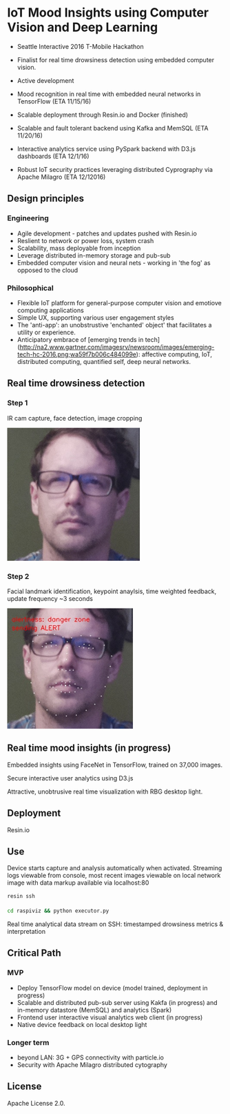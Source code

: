 
# IoT Mood Insights using Computer Vision and Deep Learning

* Seattle Interactive 2016 T-Mobile Hackathon
 * Finalist for real time drowsiness detection using embedded computer vision. 

* Active development
 * Mood recognition in real time with embedded neural networks in TensorFlow (ETA 11/15/16)
 * Scalable deployment through Resin.io and Docker (finished)
 * Scalable and fault tolerant backend using Kafka and MemSQL (ETA 11/20/16)
 * Interactive analytics service using PySpark backend with D3.js dashboards (ETA 12/1/16)
 * Robust IoT security practices leveraging distributed Cyprography via Apache Milagro (ETA 12/12016)

## Design principles

### Engineering
  
  * Agile development - patches and updates pushed with Resin.io
  * Reslient to network or power loss, system crash
  * Scalability, mass deployable from inception
  * Leverage distributed in-memory storage and pub-sub 
  * Embedded computer vision and neural nets - working in 'the fog' as opposed to the cloud
### Philosophical
 * Flexible IoT platform for general-purpose computer vision and emotiove computing applications
 * Simple UX, supporting various user engagement styles
 * The 'anti-app': an unobstrustive 'enchanted' object' that facilitates a utility or experience. 
 * Anticipatory embrace of [emerging trends in tech] (http://na2.www.gartner.com/imagesrv/newsroom/images/emerging-tech-hc-2016.png;wa59f7b006c484099e): affective computing, IoT, distributed computing, quantified self, deep neural networks.




## Real time drowsiness detection

### Step 1
IR cam capture, face detection, image cropping

![Alt text](/images/snapcrop.jpg?raw=true "So tired..") 

### Step 2
Facial landmark identification, keypoint anaylsis, time weighted feedback, update frequency ~3 seconds

![Alt text](/images/alert.jpg?raw=true "alert!") 


## Real time mood insights (in progress)

Embedded insights using FaceNet in TensorFlow, trained on 37,000 images.

Secure interactive user analytics using D3.js

Attractive, unobtrusive real time visualization with RBG desktop light.


## Deployment

Resin.io

## Use


Device starts capture and analysis automatically when activated. Streaming logs viewable from console, most recent images viewable on local network image with data markup available via localhost:80

```bash 
resin ssh

cd raspiviz && python executor.py
```

Real time analytical data stream on SSH: timestamped drowsiness metrics & interpretation



## Critical Path

### MVP
  * Deploy TensorFlow model on device (model trained, deployment in progress)
  * Scalable and distributed pub-sub server using Kakfa (in progress) and in-memory datastore (MemSQL) and analytics (Spark)
  * Frontend user interactive visual analytics web client (in progress) 
  * Native device feedback on local desktop light
  
### Longer term
  * beyond LAN: 3G + GPS connectivity with particle.io
  * Security with Apache Milagro distributed cytography


## License 
Apache License 2.0.
